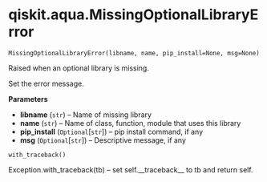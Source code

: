 # qiskit.aqua.MissingOptionalLibraryError

<span id="undefined" />

`MissingOptionalLibraryError(libname, name, pip_install=None, msg=None)`

Raised when an optional library is missing.

Set the error message.

**Parameters**

*   **libname** (`str`) – Name of missing library
*   **name** (`str`) – Name of class, function, module that uses this library
*   **pip\_install** (`Optional`\[`str`]) – pip install command, if any
*   **msg** (`Optional`\[`str`]) – Descriptive message, if any

<span id="undefined" />

`with_traceback()`

Exception.with\_traceback(tb) – set self.\_\_traceback\_\_ to tb and return self.
